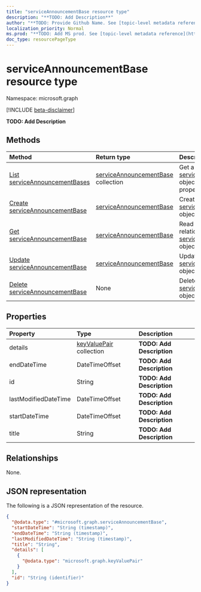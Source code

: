 ```yaml
---
title: "serviceAnnouncementBase resource type"
description: "**TODO: Add Description**"
author: "**TODO: Provide Github Name. See [topic-level metadata reference](https://msgo.azurewebsites.net/add/document/guidelines/metadata.html#topic-level-metadata)**"
localization_priority: Normal
ms.prod: "**TODO: Add MS prod. See [topic-level metadata reference](https://msgo.azurewebsites.net/add/document/guidelines/metadata.html#topic-level-metadata)**"
doc_type: resourcePageType
---
```


# serviceAnnouncementBase resource type

Namespace: microsoft.graph

[!INCLUDE [beta-disclaimer](../../includes/beta-disclaimer.md)]

**TODO: Add Description**

## Methods
|Method|Return type|Description|
|:---|:---|:---|
|[List serviceAnnouncementBases](../api/serviceannouncementbase-list.md)|[serviceAnnouncementBase](../resources/serviceannouncementbase.md) collection|Get a list of the [serviceAnnouncementBase](../resources/serviceannouncementbase.md) objects and their properties.|
|[Create serviceAnnouncementBase](../api/serviceannouncementbase-create.md)|[serviceAnnouncementBase](../resources/serviceannouncementbase.md)|Create a new [serviceAnnouncementBase](../resources/serviceannouncementbase.md) object.|
|[Get serviceAnnouncementBase](../api/serviceannouncementbase-get.md)|[serviceAnnouncementBase](../resources/serviceannouncementbase.md)|Read the properties and relationships of a [serviceAnnouncementBase](../resources/serviceannouncementbase.md) object.|
|[Update serviceAnnouncementBase](../api/serviceannouncementbase-update.md)|[serviceAnnouncementBase](../resources/serviceannouncementbase.md)|Update the properties of a [serviceAnnouncementBase](../resources/serviceannouncementbase.md) object.|
|[Delete serviceAnnouncementBase](../api/serviceannouncementbase-delete.md)|None|Deletes a [serviceAnnouncementBase](../resources/serviceannouncementbase.md) object.|

## Properties
|Property|Type|Description|
|:---|:---|:---|
|details|[keyValuePair](../resources/keyvaluepair.md) collection|**TODO: Add Description**|
|endDateTime|DateTimeOffset|**TODO: Add Description**|
|id|String|**TODO: Add Description**|
|lastModifiedDateTime|DateTimeOffset|**TODO: Add Description**|
|startDateTime|DateTimeOffset|**TODO: Add Description**|
|title|String|**TODO: Add Description**|

## Relationships
None.

## JSON representation
The following is a JSON representation of the resource.
<!-- {
  "blockType": "resource",
  "keyProperty": "id",
  "@odata.type": "microsoft.graph.serviceAnnouncementBase",
  "openType": false
}
-->
``` json
{
  "@odata.type": "#microsoft.graph.serviceAnnouncementBase",
  "startDateTime": "String (timestamp)",
  "endDateTime": "String (timestamp)",
  "lastModifiedDateTime": "String (timestamp)",
  "title": "String",
  "details": [
    {
      "@odata.type": "microsoft.graph.keyValuePair"
    }
  ],
  "id": "String (identifier)"
}
```

